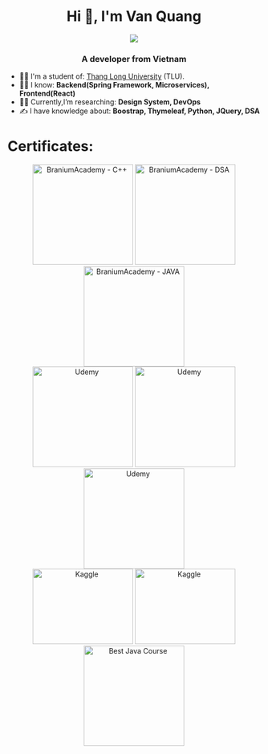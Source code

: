 <h1 align="center">Hi 👋, I'm Van Quang</h1>
<p align="center"><img src="https://img.icons8.com/color/48/000000/vietnam-circular.png"/></p>
<h3 align="center">A developer from Vietnam </h3>

- 👨‍🎓 I'm a student of: [Thang Long University](https://thanglong.edu.vn/) (TLU).
- 🙋‍♂️ I know: **Backend(Spring Framework, Microservices), Frontend(React)**
- 👨‍💻 Currently,I’m researching: **Design System, DevOps**
- ✍ I have knowledge about: **Boostrap, Thymeleaf, Python, JQuery, DSA**


<!--	## 📫 How to reach me:-->

<!--	<p align="center">-->
<!--		<a href="https://www.linkedin.com/in/quang-nguyen-56475b229" >-->
<!--			<img src="https://img.icons8.com/fluent/48/000000/linkedin.png"/>-->

<!--			<a href="https://www.facebook.com/vanquanq18" alt="Facebook">-->
<!--				<img src="https://img.icons8.com/fluent/48/000000/facebook-new.png"/>-->

<!--				<a href="https://github.com/vanquanq" alt="Github">-->
<!--					<img src="https://img.icons8.com/fluent/48/000000/github.png"/>-->

<!--					<a href="https://www.youtube.com/channel/UCXt3U_DM6Y-slWjFwA505ZQ" alt="Youtube channel" >-->
<!--						<img src="https://img.icons8.com/fluent/48/000000/youtube-play.png"/>-->
<!--	</p>-->


<!-- ## Languages and Tools: -->
<!--	<img align="left" alt="Visual Studio Code" width="70px" src="https://img.icons8.com/nolan/344/visual-studio-code-2019.png" />-->
<!--	<img align="left" alt="Spring Boot" width="70px" src="https://img.icons8.com/color/48/spring-logo.png"  />-->
<!--	<img align="left" alt="Java" width="70px" src="https://user-images.githubusercontent.com/25181517/117201156-9a724800-adec-11eb-9a9d-3cd0f67da4bc.png" />-->
<!--	<img align="left" alt="IntelliJ" width="70px" src="https://img.icons8.com/?size=100&id=F7REdHlg6KJX&format=png" />-->
<!--	<img align="left" alt="React" width="70px" src="https://user-images.githubusercontent.com/25181517/183897015-94a058a6-b86e-4e42-a37f-bf92061753e5.png" />-->

<!--	<table style="width:100%;" >-->
<!--		<tr>-->
<!--			<p align="center">-->
<!--				<img src="https://cdn.dribbble.com/users/1059583/screenshots/4171367/coding-freak.gif" alt="dev" width="40%"/>-->
<!--			</p>-->
<!--		</tr>-->
<!--	</table>-->


# Certificates:
<p align="center">
    <img alt="BraniumAcademy - C++" title="BraniumAcademy - C++" src="https://i.imgur.com/pGU1EsX.jpg" width="200px" />
    <img alt="BraniumAcademy - DSA" title="BraniumAcademy - C++" src="https://i.imgur.com/pGU1EsX.jpg" width="200px" />
    <img alt="BraniumAcademy - JAVA" title="BraniumAcademy - JAVA" src="https://i.imgur.com/3Wg6zw1.jpeg" width="200px" />
    <br>
    <img alt="Udemy" title="The Complete JavaScript Course 2023: From Zero to Expert!" src="https://i.ibb.co/pvw6TQT/UC-1d0da359-15b9-41b1-96ad-01b1114eb510.jpg" width="200px" />
    <img alt="Udemy" title="[NEW] Spring Boot 3, Spring 6 & Hibernate for Beginners!" src="https://i.imgur.com/yj9ipJq.jpeg" width="200px" />
    <img alt="Udemy" title=" Full Stack: React and Java Spring Boot - The Developer Guide " src="https://i.imgur.com/rSUWpXk.jpeg" width="200px" />
    <br>
    <img alt="Kaggle" src="https://github.com/QNit18/QNit18/assets/102747666/edcd29c2-d53b-4510-af8a-5f7c2d71a447" width="200px" height="150px" />
    <img alt="Kaggle" title="Intermediate Machine Learning " src="https://i.imgur.com/BUhuaeN.png" width="200px" height="150px"/>
    <img alt="Best Java Course" src="https://github.com/QNit18/QNit18/assets/102747666/b1c01bb6-7e3c-4ecb-b127-6d853efb2209" width="200px"/>

</p>
